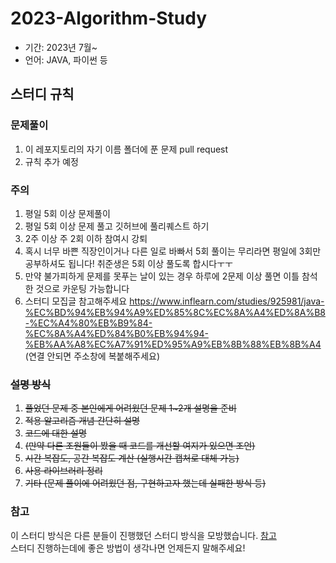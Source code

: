 # 2023-Algorithm-Study

- 기간: 2023년 7월~   
- 언어: JAVA, 파이썬 등   

## 스터디 규칙
### 문제풀이
1. 이 레포지토리의 자기 이름 폴더에 푼 문제 pull request
2. 규칙 추가 예정

### 주의
1. 평일 5회 이상 문제풀이
2. 평일 5회 이상 문제 풀고 깃허브에 풀리퀘스트 하기
3. 2주 이상 주 2회 이하 참여시 강퇴
4. 혹시 너무 바쁜 직장인이거나 다른 일로 바빠서 5회 풀이는 무리라면 평일에 3회만 공부하셔도 됩니다! 취준생은 5회 이상 풀도록 합시다ㅜㅜ
5. 만약 불가피하게 문제를 못푸는 날이 있는 경우 하루에 2문제 이상 풀면 이틀 참석한 것으로 카운팅 가능합니다
6. 스터디 모집글 참고해주세요 https://www.inflearn.com/studies/925981/java-%EC%BD%94%EB%94%A9%ED%85%8C%EC%8A%A4%ED%8A%B8-%EC%A4%80%EB%B9%84-%EC%8A%A4%ED%84%B0%EB%94%94-%EB%AA%A8%EC%A7%91%ED%95%A9%EB%8B%88%EB%8B%A4  (연결 안되면 주소창에 복붙해주세요)
### ~~설명 방식~~
1. ~~풀었던 문제 중 본인에게 어려웠던 문제 1~2개 설명을 준비~~
2. ~~적용 알고리즘 개념 간단히 설명~~
3. ~~코드에 대한 설명~~
4. ~~(만약 다른 조원들이 봤을 때 코드를 개선할 여지가 있으면 조언)~~
5. ~~시간 복잡도, 공간 복잡도 계산 (실행시간 캡처로 대체 가능)~~
6. ~~사용 라이브러리 정리~~
7. ~~기타 (문제 풀이에 어려웠던 점, 구현하고자 했는데 실패한 방식 등)~~


### 참고
이 스터디 방식은 다른 분들이 진행했던 스터디 방식을 모방했습니다. [참고](https://github.com/soo5717/2021-Algorithm-Study)   
스터디 진행하는데에 좋은 방법이 생각나면 언제든지 말해주세요!
